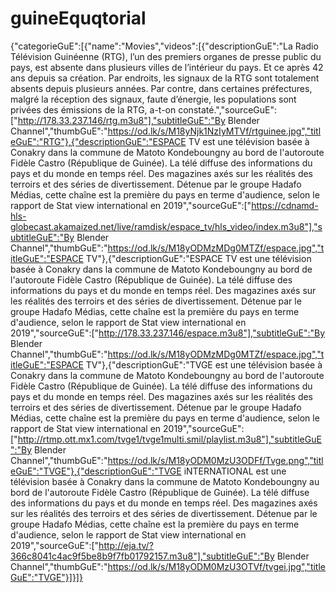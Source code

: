 # guineEquqtorial
{"categorieGuE":[{"name":"Movies","videos":[{"descriptionGuE":"La Radio Télévision Guinéenne (RTG), l’un des premiers organes de presse public du pays, est absente dans plusieurs villes de l’intérieur du pays. Et ce après 42 ans depuis sa création. Par endroits, les signaux de la RTG sont totalement absents depuis plusieurs années. Par contre, dans certaines préfectures, malgré la réception des signaux, faute d’énergie, les populations sont privées des émissions de la RTG, a-t-on constaté.","sourceGuE":["http://178.33.237.146/rtg.m3u8"],"subtitleGuE":"By Blender Channel","thumbGuE":"https://od.lk/s/M18yNjk1NzIyMTVf/rtguinee.jpg","titleGuE":"RTG"},{"descriptionGuE":"ESPACE TV est une télévision basée à Conakry dans la commune de Matoto Kondeboungny au bord de l'autoroute Fidèle Castro (République de Guinée). La télé diffuse des informations du pays et du monde en temps réel. Des magazines axés sur les réalités des terroirs et des séries de divertissement. Détenue par le groupe Hadafo Médias, cette chaîne est la première du pays en terme d'audience, selon le rapport de Stat view international en 2019","sourceGuE":["https://cdnamd-hls-globecast.akamaized.net/live/ramdisk/espace_tv/hls_video/index.m3u8"],"subtitleGuE":"By Blender Channel","thumbGuE":"https://od.lk/s/M18yODMzMDg0MTZf/espace.jpg","titleGuE":"ESPACE TV"},{"descriptionGuE":"ESPACE TV est une télévision basée à Conakry dans la commune de Matoto Kondeboungny au bord de l'autoroute Fidèle Castro (République de Guinée). La télé diffuse des informations du pays et du monde en temps réel. Des magazines axés sur les réalités des terroirs et des séries de divertissement. Détenue par le groupe Hadafo Médias, cette chaîne est la première du pays en terme d'audience, selon le rapport de Stat view international en 2019","sourceGuE":["http://178.33.237.146/espace.m3u8"],"subtitleGuE":"By Blender Channel","thumbGuE":"https://od.lk/s/M18yODMzMDg0MTZf/espace.jpg","titleGuE":"ESPACE TV"},{"descriptionGuE":"TVGE est une télévision basée à Conakry dans la commune de Matoto Kondeboungny au bord de l'autoroute Fidèle Castro (République de Guinée). La télé diffuse des informations du pays et du monde en temps réel. Des magazines axés sur les réalités des terroirs et des séries de divertissement. Détenue par le groupe Hadafo Médias, cette chaîne est la première du pays en terme d'audience, selon le rapport de Stat view international en 2019","sourceGuE":["http://rtmp.ott.mx1.com/tvge1/tvge1multi.smil/playlist.m3u8"],"subtitleGuE":"By Blender Channel","thumbGuE":"https://od.lk/s/M18yODM0MzU3ODFf/Tvge.png","titleGuE":"TVGE"},{"descriptionGuE":"TVGE iNTERNATIONAL est une télévision basée à Conakry dans la commune de Matoto Kondeboungny au bord de l'autoroute Fidèle Castro (République de Guinée). La télé diffuse des informations du pays et du monde en temps réel. Des magazines axés sur les réalités des terroirs et des séries de divertissement. Détenue par le groupe Hadafo Médias, cette chaîne est la première du pays en terme d'audience, selon le rapport de Stat view international en 2019","sourceGuE":["http://eja.tv/?366c8041c4ac9f5be8b9f7fb01792157.m3u8"],"subtitleGuE":"By Blender Channel","thumbGuE":"https://od.lk/s/M18yODM0MzU3OTVf/tvgei.jpg","titleGuE":"TVGE"}]}]}


